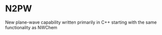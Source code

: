# N2PW
New plane-wave capability written primarily in C++ starting with the same functionality as NWChem


